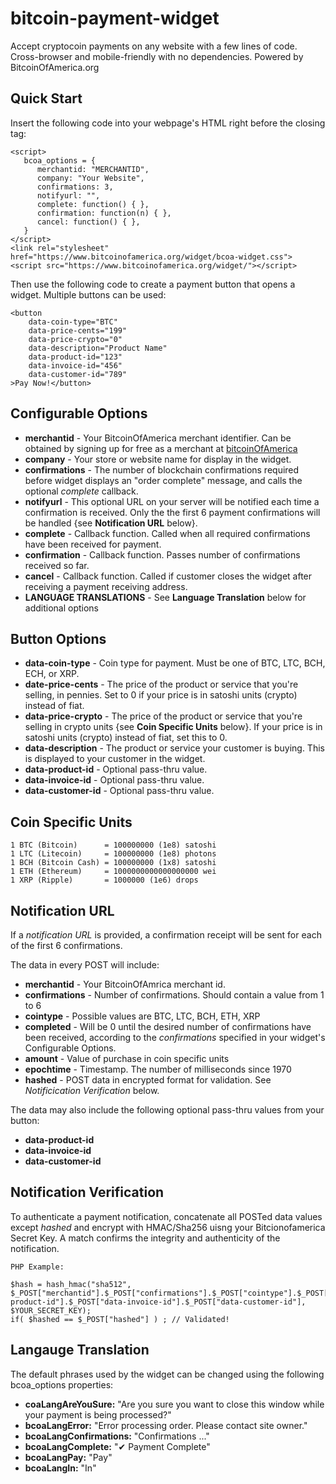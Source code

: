 # bitcoin-payment-widget
Accept cryptocoin payments on any website with a few lines of code. Cross-browser and mobile-friendly with no dependencies. Powered by BitcoinOfAmerica.org

## Quick Start

Insert the following code into your webpage's HTML right before the closing <body> tag:
```
<script>
   bcoa_options = {
      merchantid: "MERCHANTID",
      company: "Your Website",
      confirmations: 3,
      notifyurl: "",
      complete: function() { },
      confirmation: function(n) { },
      cancel: function() { },
   }
</script>   
<link rel="stylesheet" href="https://www.bitcoinofamerica.org/widget/bcoa-widget.css">
<script src="https://www.bitcoinofamerica.org/widget/"></script>
```
  
Then use the following code to create a payment button that opens a widget. Multiple buttons can be used:

```
<button 
    data-coin-type="BTC" 
    data-price-cents="199" 
    data-price-crypto="0"
    data-description="Product Name"
    data-product-id="123"
    data-invoice-id="456"
    data-customer-id="789"
>Pay Now!</button>
```

## Configurable Options

- **merchantid** - Your BitcoinOfAmerica merchant identifier. Can be obtained by signing up for free as a merchant at [bitcoinOfAmerica](https://www.bitcoinofamerica.org)
- **company** - Your store or website name for display in the widget.
- **confirmations** - The number of blockchain confirmations required before widget displays an "order complete" message, and calls the optional *complete* callback. 
- **notifyurl** - This optional URL on your server will be notified each time a confirmation is received. Only the the first 6 payment confirmations will be handled {see **Notification URL** below}.
- **complete** - Callback function. Called when all required confirmations have been received for payment.
- **confirmation** - Callback function. Passes number of confirmations received so far.
- **cancel** - Callback function. Called if customer closes the widget after receiving a payment receiving address.
- **LANGUAGE TRANSLATIONS** - See **Language Translation** below for additional options

## Button Options

- **data-coin-type** - Coin type for payment. Must be one of BTC, LTC, BCH, ECH, or XRP.
- **date-price-cents** - The price of the product or service that you're selling, in pennies. Set to 0 if your price is in satoshi units (crypto) instead of fiat.
- **data-price-crypto** - The price of the product or service that you're selling in crypto units {see **Coin Specific Units** below}.  If your price is in satoshi units (crypto) instead of fiat, set this to 0.
- **data-description** - The product or service your customer is buying. This is displayed to your customer in the widget. 
- **data-product-id** - Optional pass-thru value.
- **data-invoice-id** - Optional pass-thru value.
- **data-customer-id** - Optional pass-thru value.


## Coin Specific Units

```
1 BTC (Bitcoin)      = 100000000 (1e8) satoshi
1 LTC (Litecoin)     = 100000000 (1e8) photons
1 BCH (Bitcoin Cash) = 100000000 (1x8) satoshi
1 ETH (Ethereum)     = 1000000000000000000 wei
1 XRP (Ripple)       = 1000000 (1e6) drops
```

## Notification URL

If a *notification URL* is provided, a confirmation receipt will be sent for each of the first 6 confirmations.

The data in every POST will include:

- **merchantid** - Your BitcoinOfAmrica merchant id. 
- **confirmations** - Number of confirmations. Should contain a value from 1 to 6
- **cointype** - Possible values are BTC, LTC, BCH, ETH, XRP
- **completed** - Will be 0 until the desired number of confirmations have been received, according to the *confirmations* specified in your widget's Configurable Options.
- **amount** - Value of purchase in coin specific units
- **epochtime** - Timestamp. The number of milliseconds since 1970
- **hashed** - POST data in encrypted format for validation. See *Notificication Verification* below.

The data may also include the following optional pass-thru values from your button:

- **data-product-id** 
- **data-invoice-id** 
- **data-customer-id**

## Notification Verification

To authenticate a payment notification, concatenate all POSTed data values except *hashed* and encrypt with HMAC/Sha256 uisng your Bitcionofamerica Secret Key. A match confirms the integrity and authenticity of the notification.

```
PHP Example:

$hash = hash_hmac("sha512", $_POST["merchantid"].$_POST["confirmations"].$_POST["cointype"].$_POST["completed"].$_POST["amount"].$_POST["epochtime"].$_POST["data-product-id"].$_POST["data-invoice-id"].$_POST["data-customer-id"], $YOUR_SECRET_KEY);
if( $hashed == $_POST["hashed"] ) ; // Validated!

```
               
## Langauge Translation

The default phrases used by the widget can be changed using the following bcoa_options properties: 

- **coaLangAreYouSure:** "Are you sure you want to close this window while your payment is being processed?"
- **bcoaLangError:** "Error processing order. Please contact site owner."
- **bcoaLangConfirmations:** "Confirmations ..."
- **bcoaLangComplete:** "&#10004;&nbsp;Payment Complete"
- **bcoaLangPay:** "Pay"
- **bcoaLangIn:** "In"
	
